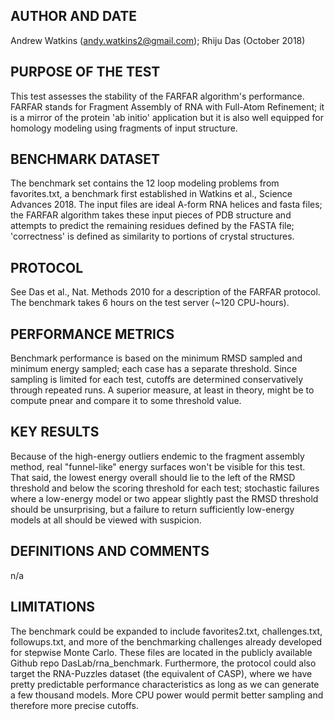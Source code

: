 ## AUTHOR AND DATE
Andrew Watkins (andy.watkins2@gmail.com); Rhiju Das (October 2018)

## PURPOSE OF THE TEST
This test assesses the stability of the FARFAR algorithm's performance. FARFAR stands for Fragment Assembly of RNA with Full-Atom Refinement; it is a mirror of the protein 'ab initio' application but it is also well equipped for homology modeling using fragments of input structure.  

## BENCHMARK DATASET
The benchmark set contains the 12 loop modeling problems from favorites.txt, a benchmark first established in Watkins et al., Science Advances 2018. The input files are ideal A-form RNA helices and fasta files; the FARFAR algorithm takes these input pieces of PDB structure and attempts to predict the remaining residues defined by the FASTA file; 'correctness' is defined as similarity to portions of crystal structures.

## PROTOCOL
See Das et al., Nat. Methods 2010 for a description of the FARFAR protocol. The benchmark takes 6 hours on the test server (~120 CPU-hours).

## PERFORMANCE METRICS
Benchmark performance is based on the minimum RMSD sampled and minimum energy sampled; each case has a separate threshold. Since sampling is limited for each test, cutoffs are determined conservatively through repeated runs. A superior measure, at least in theory, might be to compute pnear and compare it to some threshold value.

## KEY RESULTS
Because of the high-energy outliers endemic to the fragment assembly method, real "funnel-like" energy surfaces won't be visible for this test. That said, the lowest energy overall should lie to the left of the RMSD threshold and below the scoring threshold for each test; stochastic failures where a low-energy model or two appear slightly past the RMSD threshold should be unsurprising, but a failure to return sufficiently low-energy models at all should be viewed with suspicion.

## DEFINITIONS AND COMMENTS
n/a

## LIMITATIONS
The benchmark could be expanded to include favorites2.txt, challenges.txt, followups.txt, and more of the benchmarking challenges already developed for stepwise Monte Carlo. These files are located in the publicly available Github repo DasLab/rna_benchmark. Furthermore, the protocol could also target the RNA-Puzzles dataset (the equivalent of CASP), where we have pretty predictable performance characteristics as long as we can generate a few thousand models. More CPU power would permit better sampling and therefore more precise cutoffs.
